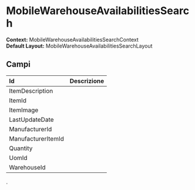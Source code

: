 # MobileWarehouseAvailabilitiesSearch

**Context:** MobileWarehouseAvailabilitiesSearchContext  
**Default Layout:** MobileWarehouseAvailabilitiesSearchLayout

## Campi

| Id | Descrizione |
| :--- | :--- |
| ItemDescription |  |
| ItemId |  |
| ItemImage |  |
| LastUpdateDate |  |
| ManufacturerId |  |
| ManufacturerItemId |  |
| Quantity |  |
| UomId |  |
| WarehouseId |  |

.
